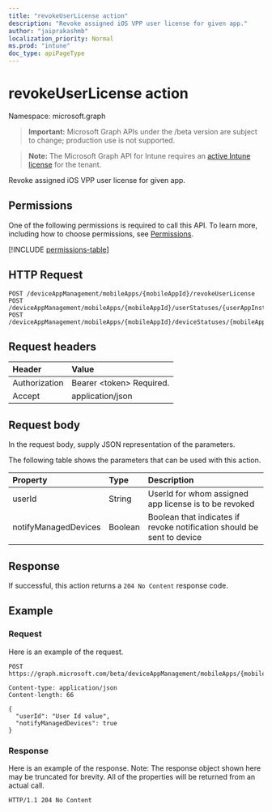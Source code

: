 ```yaml
---
title: "revokeUserLicense action"
description: "Revoke assigned iOS VPP user license for given app."
author: "jaiprakashmb"
localization_priority: Normal
ms.prod: "intune"
doc_type: apiPageType
---
```


# revokeUserLicense action

Namespace: microsoft.graph

> **Important:** Microsoft Graph APIs under the /beta version are subject to change; production use is not supported.

> **Note:** The Microsoft Graph API for Intune requires an [active Intune license](https://go.microsoft.com/fwlink/?linkid=839381) for the tenant.

Revoke assigned iOS VPP user license for given app.

## Permissions
One of the following permissions is required to call this API. To learn more, including how to choose permissions, see [Permissions](/graph/permissions-reference).

<!-- { "blockType": "permissions", "name": "intune_apps_iosvppapp_revokeuserlicense" } -->
[!INCLUDE [permissions-table](../includes/permissions/intune-apps-iosvppapp-revokeuserlicense-permissions.md)]

## HTTP Request
<!-- {
  "blockType": "ignored"
}
-->
``` http
POST /deviceAppManagement/mobileApps/{mobileAppId}/revokeUserLicense
POST /deviceAppManagement/mobileApps/{mobileAppId}/userStatuses/{userAppInstallStatusId}/app/revokeUserLicense
POST /deviceAppManagement/mobileApps/{mobileAppId}/deviceStatuses/{mobileAppInstallStatusId}/app/revokeUserLicense
```

## Request headers
|Header|Value|
|:---|:---|
|Authorization|Bearer &lt;token&gt; Required.|
|Accept|application/json|

## Request body
In the request body, supply JSON representation of the parameters.

The following table shows the parameters that can be used with this action.

|Property|Type|Description|
|:---|:---|:---|
|userId|String|UserId for whom assigned app license is to be revoked|
|notifyManagedDevices|Boolean|Boolean that indicates if revoke notification should be sent to device|



## Response
If successful, this action returns a `204 No Content` response code.

## Example

### Request
Here is an example of the request.
``` http
POST https://graph.microsoft.com/beta/deviceAppManagement/mobileApps/{mobileAppId}/revokeUserLicense

Content-type: application/json
Content-length: 66

{
  "userId": "User Id value",
  "notifyManagedDevices": true
}
```

### Response
Here is an example of the response. Note: The response object shown here may be truncated for brevity. All of the properties will be returned from an actual call.
``` http
HTTP/1.1 204 No Content
```
